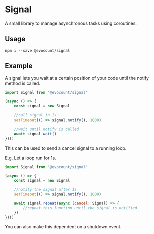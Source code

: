 # Signal

A small library to manage asynchronous tasks using coroutines.

## Usage

```
npm i --save @evocount/signal
```

## Example

A signal lets you wait at a certain position of your code until the notify method is called.

```js
import Signal from "@evocount/signal"

(async () => {
	const signal = new Signal

	//call signal in 1s
	setTimeout(() => signal.notify(), 1000)

	//wait until notify is called
	await signal.wait()
})()
```

This can be used to send a cancel signal to a running loop.

E.g. Let a loop run for 1s.
```js
import Signal from "@evocount/signal"

(async () => {
	const signal = new Signal

	//notify the signal after 1s
	setTimeout(() => signal.notify(), 1000)

	await signal.repeat(async (cancel: Signal) => {
		//repeat this function until the signal is notified
	})
})()
```

You can also make this dependent on a shutdown event.
